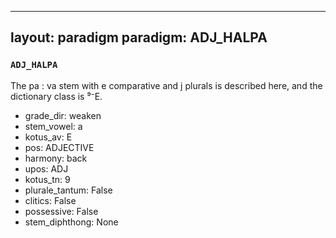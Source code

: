 
---
layout: paradigm
paradigm: ADJ_HALPA
---
### ` ADJ_HALPA `

The pa : va stem with e comparative and j plurals is described here, and the dictionary class is ⁹⁻E.
* grade_dir: weaken
* stem_vowel: a
* kotus_av: E
* pos: ADJECTIVE
* harmony: back
* upos: ADJ
* kotus_tn: 9
* plurale_tantum: False
* clitics: False
* possessive: False
* stem_diphthong: None
